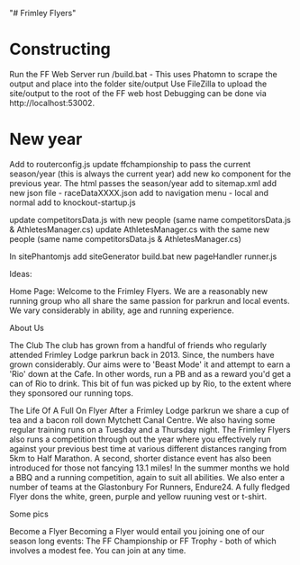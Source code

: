 "# Frimley Flyers" 

# Constructing
Run the FF Web Server
run /build.bat - This uses Phatomn to scrape the output and place into the folder site/output
Use FileZilla to upload the site/output to the root of the FF web host
Debugging can be done via http://localhost:53002.

# New year
Add to routerconfig.js
update ffchampionship to pass the current season/year (this is always the current year)
add new ko component for the previous year. The html passes the season/year
add to sitemap.xml
add new json file - raceDataXXXX.json
add to navigation menu - local and normal
add to knockout-startup.js

update competitorsData.js with new people (same name competitorsData.js & AthletesManager.cs)
update AthletesManager.cs with the same new people (same name competitorsData.js & AthletesManager.cs)

In sitePhantomjs
add siteGenerator
    build.bat
    new pageHandler
    runner.js

Ideas:


Home Page:
Welcome to the Frimley Flyers. We are a reasonably new running group who all share the same passion for parkrun and local events. We vary considerably in ability, age and running experience.

About Us

The Club
The club has grown from a handful of friends who regularly attended Frimley Lodge parkrun back in 2013. Since, the numbers have grown considerably. Our aims were to 'Beast Mode' it and attempt to earn a 'Rio' down at the Cafe. In other words, run a PB and as a reward you'd get a can of Rio to drink.
This bit of fun was picked up by Rio, to the extent where they sponsored our running tops.

The Life Of A Full On Flyer
After a Frimley Lodge parkrun we share a cup of tea and a bacon roll down Mytchett Canal Centre. We also having some regular training runs on a Tuesday and a Thursday night.
The Frimley Flyers also runs a competition through out the year where you effectively run against your previous best time at various different distances ranging from 5km to Half Marathon.
A second, shorter distance event has also been introduced for those not fancying 13.1 miles! 
In the summer months we hold a BBQ and a running competition, again to suit all abilities. We also enter a number of teams at the Glastonbury For Runners, Endure24.
A fully fledged Flyer dons the white, green, purple and yellow ruuning vest or t-shirt.

Some pics


Become a Flyer
Becoming a Flyer would entail you joining one of our season long events: The FF Championship or FF Trophy - both of which involves a modest fee. You can join at any time.

